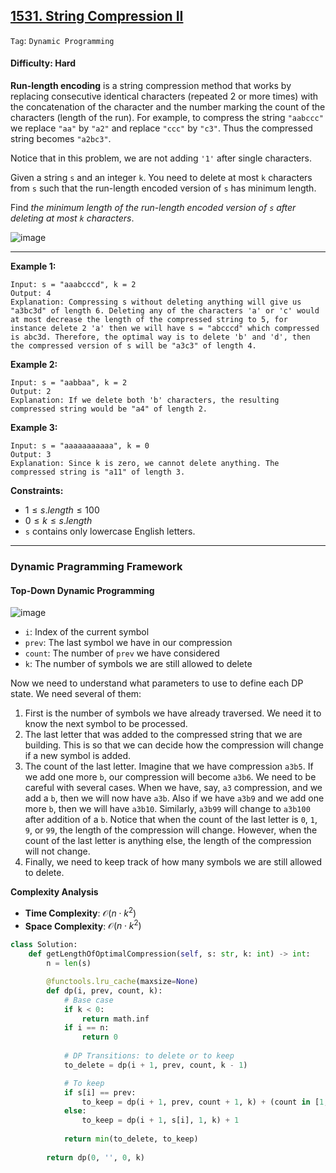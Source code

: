 ## [1531. String Compression II](https://leetcode.com/problems/string-compression-ii)

```Tag```: ```Dynamic Programming```

#### Difficulty: Hard

__Run-length encoding__ is a string compression method that works by replacing consecutive identical characters (repeated 2 or more times) with the concatenation of the character and the number marking the count of the characters (length of the run). For example, to compress the string ```"aabccc"``` we replace ```"aa"``` by ```"a2"``` and replace ```"ccc"``` by ```"c3"```. Thus the compressed string becomes ```"a2bc3"```.

Notice that in this problem, we are not adding ```'1'``` after single characters.

Given a string ```s``` and an integer ```k```. You need to delete at most ```k``` characters from ```s``` such that the run-length encoded version of ```s``` has minimum length.

Find _the minimum length of the run-length encoded version of ```s``` after deleting at most ```k``` characters_.

![image](https://github.com/quananhle/Python/assets/35042430/5fd4dce4-a28a-4d7e-9376-44677d1bf29d)

---

__Example 1:__
```
Input: s = "aaabcccd", k = 2
Output: 4
Explanation: Compressing s without deleting anything will give us "a3bc3d" of length 6. Deleting any of the characters 'a' or 'c' would at most decrease the length of the compressed string to 5, for instance delete 2 'a' then we will have s = "abcccd" which compressed is abc3d. Therefore, the optimal way is to delete 'b' and 'd', then the compressed version of s will be "a3c3" of length 4.
```

__Example 2:__
```
Input: s = "aabbaa", k = 2
Output: 2
Explanation: If we delete both 'b' characters, the resulting compressed string would be "a4" of length 2.
```

__Example 3:__
```
Input: s = "aaaaaaaaaaa", k = 0
Output: 3
Explanation: Since k is zero, we cannot delete anything. The compressed string is "a11" of length 3.
```

__Constraints:__

- $1 \le s.length \le 100$
- $0 \le k \le s.length$
- ```s``` contains only lowercase English letters.

---

### Dynamic Pragramming Framework

#### Top-Down Dynamic Programming

![image](https://leetcode.com/problems/string-compression-ii/Figures/1531/1531_1.png)

- ```i```: Index of the current symbol
- ```prev```: The last symbol we have in our compression
- ```count```: The number of ```prev``` we have considered
- ```k```: The number of symbols we are still allowed to delete

Now we need to understand what parameters to use to define each DP state. We need several of them:

1. First is the number of symbols we have already traversed. We need it to know the next symbol to be processed.
2. The last letter that was added to the compressed string that we are building. This is so that we can decide how the compression will change if a new symbol is added.
3. The count of the last letter. Imagine that we have compression ```a3b5```. If we add one more ```b```, our compression will become ```a3b6```. We need to be careful with several cases. When we have, say, ```a3``` compression, and we add a ```b```, then we will now have ```a3b```. Also if we have ```a3b9``` and we add one more ```b```, then we will have ```a3b10```. Similarly, ```a3b99``` will change to ```a3b100``` after addition of a ```b```. Notice that when the count of the last letter is ```0```, ```1```, ```9```, or ```99```, the length of the compression will change. However, when the count of the last letter is anything else, the length of the compression will not change.
4. Finally, we need to keep track of how many symbols we are still allowed to delete.

__Complexity Analysis__

- __Time Complexity__: $\mathcal{O}(n \cdot k^2)$
- __Space Complexity__: $\mathcal{O}(n \cdot k^2)$

```Python
class Solution:
    def getLengthOfOptimalCompression(self, s: str, k: int) -> int:
        n = len(s)

        @functools.lru_cache(maxsize=None)
        def dp(i, prev, count, k):
            # Base case
            if k < 0:
                return math.inf
            if i == n:
                return 0
            
            # DP Transitions: to delete or to keep
            to_delete = dp(i + 1, prev, count, k - 1)

            # To keep
            if s[i] == prev:
                to_keep = dp(i + 1, prev, count + 1, k) + (count in [1, 9, 99])
            else:
                to_keep = dp(i + 1, s[i], 1, k) + 1
            
            return min(to_delete, to_keep)
        
        return dp(0, '', 0, k)
```
